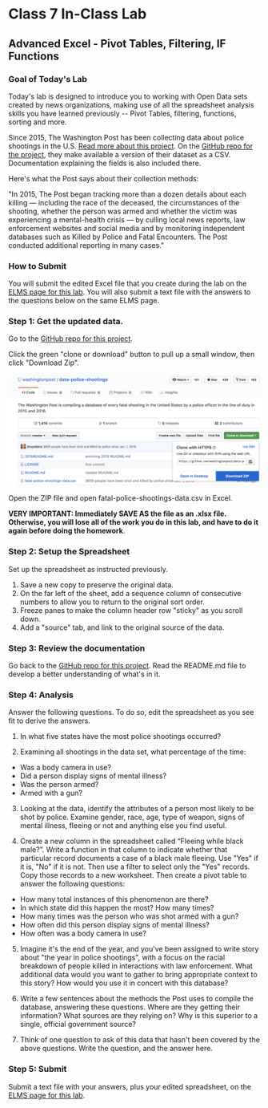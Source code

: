# Class 7 In-Class Lab
## Advanced Excel - Pivot Tables, Filtering, IF Functions

### Goal of Today's Lab
Today's lab is designed to introduce you to working with Open Data sets created by news organizations, making use of all the spreadsheet analysis skills you have learned previously -- Pivot Tables, filtering, functions, sorting and more.

Since 2015, The Washington Post has been collecting data about police shootings in the U.S. [Read more about this project](https://www.washingtonpost.com/graphics/2018/national/police-shootings-2018/?utm_term=.8fd2a67a7588). On the [GitHub repo for the project](https://github.com/washingtonpost/data-police-shootings), they make available a version of their dataset as a CSV. Documentation explaining the fields is also included there.  

Here's what the Post says about their collection methods:  

"In 2015, The Post began tracking more than a dozen details about each killing — including the race of the deceased, the circumstances of the shooting, whether the person was armed and whether the victim was experiencing a mental-health crisis — by culling local news reports, law enforcement websites and social media and by monitoring independent databases such as Killed by Police and Fatal Encounters. The Post conducted additional reporting in many cases."

### How to Submit

You will submit the edited Excel file that you create during the lab on the [ELMS page for this lab](https://umd.instructure.com/courses/1251920/assignments/4734989?module_item_id=9337425).  You will also submit a text file with the answers to the questions below on the same ELMS page.    

### Step 1: Get the updated data.

Go to the [GitHub repo for this project](https://github.com/washingtonpost/data-police-shootings).

Click the green "clone or download" button to pull up a small window, then click "Download Zip".  

![A.png](files/A.png)

Open the ZIP file and open fatal-police-shootings-data.csv in Excel.

**VERY IMPORTANT: Immediately SAVE AS the file as an .xlsx file.  Otherwise, you will lose all of the work you do in this lab, and have to do it again before doing the homework**.

### Step 2: Setup the Spreadsheet

Set up the spreadsheet as instructed previously.

1. Save a new copy to preserve the original data.
2. On the far left of the sheet, add a sequence column of consecutive numbers to allow you to return to the original sort order.
3. Freeze panes to make the column header row "sticky" as you scroll down.
4. Add a "source" tab, and link to the original source of the data.

### Step 3: Review the documentation

Go back to the [GitHub repo for this project](https://github.com/washingtonpost/data-police-shootings).  Read the README.md file to develop a better understanding of what's in it.

### Step 4: Analysis

Answer the following questions.  To do so, edit the spreadsheet as you see fit to derive the answers.

1. In what five states have the most police shootings occurred?

2. Examining all shootings in the data set, what percentage of the time:
  * Was a body camera in use?
  * Did a person display signs of mental illness?
  * Was the person armed?
  * Armed with a gun?

3. Looking at the data, identify the attributes of a person most likely to be shot by police. Examine gender, race, age, type of weapon, signs of mental illness, fleeing or not and anything else you find useful.

4. Create a new column in the spreadsheet called “Fleeing while black male?”.  Write a function in that column to indicate whether that particular record documents a case of a black male fleeing.  Use "Yes" if it is, "No" if it is not. Then use a filter to select only the "Yes" records.  Copy those records to a new worksheet.  Then create a pivot table to answer the following questions:
* How many total instances of this phenomenon are there?
* In which state did this happen the most? How many times?
* How many times was the person who was shot armed with a gun?
* How often did this person display signs of mental illness?
* How often was a body camera in use?

5.  Imagine it's the end of the year, and you've been assigned to write story about "the year in police shootings", with a focus on the racial breakdown of people killed in interactions with law enforcement.  What additional data would you want to gather to bring appropriate context to this story? How would you use it in concert with this database?  

6. Write a few sentences about the methods the Post uses to compile the database, answering these questions.  Where are they getting their information? What sources are they relying on?  Why is this superior to a single, official government source?

7.  Think of one question to ask of this data that hasn't been covered by the above questions.  Write the question, and the answer here.

### Step 5: Submit

Submit a text file with your answers, plus your edited spreadsheet, on the [ELMS page for this lab](https://umd.instructure.com/courses/1251920/assignments/4734989?module_item_id=9337425).
